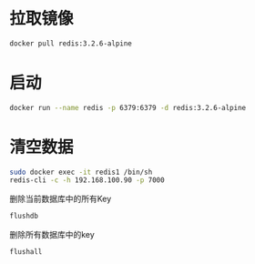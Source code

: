 拉取镜像
======
```Bash
docker pull redis:3.2.6-alpine
```


启动
======
```Bash
docker run --name redis -p 6379:6379 -d redis:3.2.6-alpine
```

清空数据
=====
```bash
sudo docker exec -it redis1 /bin/sh
redis-cli -c -h 192.168.100.90 -p 7000
```
删除当前数据库中的所有Key
```Bash
flushdb
```

删除所有数据库中的key
```Bash
flushall
```